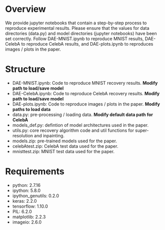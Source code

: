 # Overview
We provide jupyter notebooks that contain a step-by-step process to reproduce experimental results. Please ensure that the values for data directories (data.py) and model directories (jupyter notebooks) have been set correctly. Follow DAE-MNIST.ipynb to reproduce MNIST results, DAE-CelebA to reproduce CelebA results, and DAE-plots.ipynb to reproduces images / plots in the paper.  


# Structure
* DAE-MNIST.ipynb: Code to reproduce MNIST recovery results. **Modify path to load/save model**
* DAE-CelebA.ipynb: Code to reproduce CelebA recovery results. **Modify path to load/save model**
* DAE-plots.ipynb: Code to reproduce images / plots in the paper. **Modify paths to load data**
* data.py: pre-processing / loading data. **Modify default data path for CelebA**
* models_def.py: defintion of model architectures used in the paper.
* utils.py: core recovery algorithm code and util functions for super-resolution and inpainting.
* models.zip: pre-trained models used for the paper. 
* celebAtest.zip: CelebA test data used for the paper.
* mnisttest.zip: MNIST test data used for the paper. 

# Requirements
* python: 2.7.16
* ipython: 5.8.0 
* ipython_genutils: 0.2.0
* keras: 2.2.0
* tensorflow: 1.10.0
* PIL: 6.2.0
* matplotlib: 2.2.3
* imageio: 2.6.0
